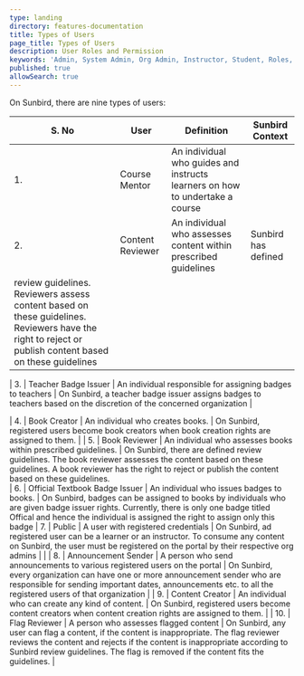 ```yaml
---
type: landing
directory: features-documentation
title: Types of Users
page_title: Types of Users
description: User Roles and Permission
keywords: 'Admin, System Admin, Org Admin, Instructor, Student, Roles, Permissions'
published: true
allowSearch: true
---
```

On Sunbird, there are nine types of users:

| S. No | User                                   | Definition                                                                                                                        | Sunbird Context                                                                                                                                                                                                                                             |
|-------|----------------------------------------|-----------------------------------------------------------------------------------------------------------------------------------|-------------------------------------------------------------------------------------------------------------------------------------------------------------------------------------------------------------------------------------------------------------|
| 1.    | Course Mentor | An individual who guides and instructs learners on how to undertake a course |                                                      | On Sunbird, a course mentor creates batches of users to to enrol for and take a course. Mentors also ensure completion of a course within a stipulated time |                                                                                                                                                     
| 2.    | Content Reviewer | An individual who assesses content  within prescribed guidelines  | Sunbird has defined
review guidelines. Reviewers assess content based on these guidelines. Reviewers have the right to reject or publish content based on these guidelines  |

| 3.    | Teacher Badge Issuer | An individual responsible for assigning badges to teachers  | On Sunbird, a teacher badge issuer assigns badges to teachers based on the discretion of the concerned organization |

| 4.    | Book Creator   | An individual who creates books.                                                                                 | On Sunbird, registered users become book creators when book creation rights are assigned to them.                                                                                                                                                     |
| 5.    | Book Reviewer  | An individual who assesses books within prescribed guidelines.                                                                       | On Sunbird, there are defined review guidelines. The book reviewer assesses the content based on these guidelines. A book reviewer has the right to reject or publish the content based on these guidelines.                                                          
| 6.    | Official Textbook Badge Issuer  | An individual who issues badges to books.                                                                       | On Sunbird, badges can be assigned to books by individuals who are given badge issuer rights. Currently, there is only one badge titled Offical and hence the individual is assigned the right to assign only this badge
| 7.    | Public       | A user with registered credentials                                                                                            | On Sunbird, ad registered user can be a learner or an instructor. To consume any content on Sunbird, the user must be registered on the portal by their respective org admins |
                                                                                                    |
| 8.    | Announcement Sender                    | A person who send announcements to various registered users on the portal                                                         | On Sunbird, every organization can have one or more announcement sender who are responsible for sending important dates, announcements etc. to all the registered users of that organization                                                                |
| 9.    | Content Creator   | An individual who can create any kind of content.                                                                                 | On Sunbird, registered users become content creators when content creation rights are assigned to them.                                          |
| 10.    | Flag Reviewer                          | A person who assesses flagged content                                                                                             | On Sunbird, any user can flag a content, if the content is inappropriate. The flag reviewer reviews the content and rejects if the content is inappropriate according to Sunbird review guidelines. The flag is removed if the content fits the guidelines. |
                                                                                                              
